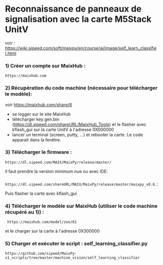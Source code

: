 # Reconnaissance de panneaux de signalisation avec la carte M5Stack UnitV

voir :     https://wiki.sipeed.com/soft/maixpy/en/course/ai/image/self_learn_classifier.html

### 1) Créer un compte sur MaixHub : 
    
    https://maixhub.com

### 2) Récupération du code machine (nécessaire pour télécharger le modèle):
   
   voir https://maixhub.com/share/6
   - se logger sur le site MaixHub
   - télécharger key.gen.bin (https://dl.sipeed.com/shareURL/MaixHub_Tools) et le flasher avec 
     kflash_gui sur la carte UnitV à l'adresse 0X000000
   - lancer un terminal (screen, putty, …) et rebooter la carte. Le code apparait dans la fenêtre.

### 3) Télécharger le firmware : 

    https://dl.sipeed.com/MAIX/MaixPy/release/master/
   
   Il faut prendre la version minimum nue  ou avec IDE:
   
      https://dl.sipeed.com/shareURL/MAIX/MaixPy/release/master/maixpy_v0.6.3_2_gd8901fd22
   
   Puis flasher la carte avec kflash_gui

### 4) Télécharger le modèle sur MaixHub (utiliser le code machine récupéré au 1)) :
     
     https://maixhub.com/model/zoo/61
   
   et le charger sur la carte à l'adresse 0X300000

### 5) Charger et exécuter le script : self_learning_classifier.py
   
    https://github.com/sipeed/MaixPy-v1_scripts/tree/master/machine_vision/self_learning_classifier



  
      

